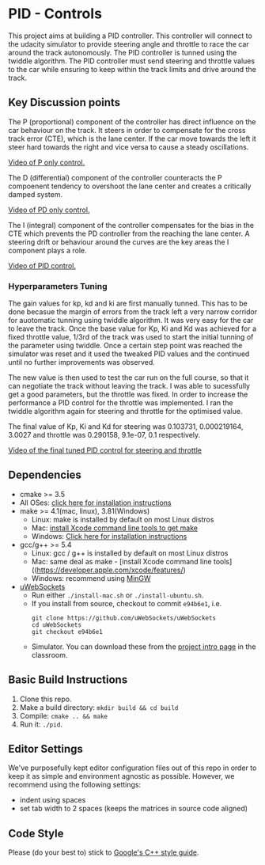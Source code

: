 # PID - Controls

This project aims at building a PID controller. This controller will connect to the udacity simulator to provide steering angle and throttle to race the car around the track autonomously. The PID controller is tunned using the twiddle algorithm. The PID controller must send steering and throttle values to the car while ensuring to keep within the track limits and drive around the track.

## Key Discussion points

The P (proportional) component of the controller has direct influence on the car behaviour on the track. It steers in order to compensate for the cross track error (CTE), which is the lane center. If the car move towards the left it steer hard towards the right and vice versa to cause a steady oscillations.

[Video of P only control.](https://github.com/srikanth-narayanan/CarND-PID-Control/blob/master/Videos/P_Only_Control.mp4)

The D (differential) component of the controller counteracts the P compoenent tendency to overshoot the lane center and creates a critically damped system.

[Video of PD only control.](https://github.com/srikanth-narayanan/CarND-PID-Control/blob/master/Videos/PD_Control.mp4)

The I (integral) component of the controller compensates for the bias in the CTE which prevents the PD controller from the reaching the lane center. A steering drift or behaviour around the curves are the key areas the I component plays a role.

[Video of PID control.](https://github.com/srikanth-narayanan/CarND-PID-Control/blob/master/Videos/PID_Controls.mp4)

### Hyperparameters Tuning

The gain values for kp, kd and ki are first manually tunned. This has to be done becasue the margin of errors from the track left a very narrow corridor for auotomatic tunning using twiddle algorithm. It was very easy for the car to leave the track. Once the base value for Kp, Ki and Kd was achieved for a fixed throttle value, 1/3rd of the track was used to start the initial tunning of the parameter using twiddle. Once a certain step point was reached the simulator was reset and it used the tweaked PID values and the continued until no further improvements was observed.

The new value is then used to test the car run on the full course, so that it can negotiate the track without leaving the track. I was able to sucessfully get a good parameters, but the throttle was fixed. In order to increase the performance a PID control for the throttle was implemented. I ran the twiddle algorithm again for steering and throttle for the optimised value.

The final value of Kp, Ki and Kd for steering was 0.103731, 0.000219164, 3.0027 and throttle was 0.290158, 9.1e-07, 0.1 respectively.

[Video of the final tuned PID control for steering and throttle](https://github.com/srikanth-narayanan/CarND-PID-Control/blob/master/Videos/PID_Steer_Throttle_Opt.mp4)

## Dependencies

* cmake >= 3.5
 * All OSes: [click here for installation instructions](https://cmake.org/install/)
* make >= 4.1(mac, linux), 3.81(Windows)
  * Linux: make is installed by default on most Linux distros
  * Mac: [install Xcode command line tools to get make](https://developer.apple.com/xcode/features/)
  * Windows: [Click here for installation instructions](http://gnuwin32.sourceforge.net/packages/make.htm)
* gcc/g++ >= 5.4
  * Linux: gcc / g++ is installed by default on most Linux distros
  * Mac: same deal as make - [install Xcode command line tools]((https://developer.apple.com/xcode/features/)
  * Windows: recommend using [MinGW](http://www.mingw.org/)
* [uWebSockets](https://github.com/uWebSockets/uWebSockets)
  * Run either `./install-mac.sh` or `./install-ubuntu.sh`.
  * If you install from source, checkout to commit `e94b6e1`, i.e.
    ```
    git clone https://github.com/uWebSockets/uWebSockets 
    cd uWebSockets
    git checkout e94b6e1
    ```
  * Simulator. You can download these from the [project intro page](https://github.com/udacity/self-driving-car-sim/releases) in the classroom.

## Basic Build Instructions

1. Clone this repo.
2. Make a build directory: `mkdir build && cd build`
3. Compile: `cmake .. && make`
4. Run it: `./pid`. 

## Editor Settings

We've purposefully kept editor configuration files out of this repo in order to
keep it as simple and environment agnostic as possible. However, we recommend
using the following settings:

* indent using spaces
* set tab width to 2 spaces (keeps the matrices in source code aligned)

## Code Style

Please (do your best to) stick to [Google's C++ style guide](https://google.github.io/styleguide/cppguide.html).
